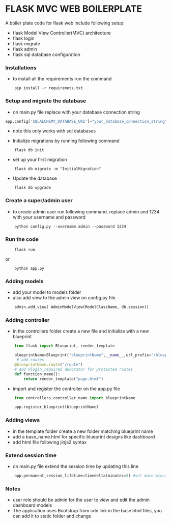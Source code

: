 # FLASK MVC WEB BOILERPLATE
A boiler plate code for flask web include following setup:
- flask Model View Controller(MVC) architecture
- flask login
- flask migrate
- flask admin
- flask sql database configuration

### Installations
- to install all the requirements run the command
```
    pip install -r requiremets.txt
```

### Setup and migrate the database
- on main.py file replace with your database connection string
```python
app.config['SQLALCHEMY_DATABASE_URI']="your_database_connection_string"
```
- note this only works with sql databases

- Initialize migrations by running following command
```
    flask db init
```
- set up your first migration 

```
    flask db migrate -m "InitialMigration"
```
- Update the database
```
    flask db upgrade
```

### Create a super/admin user
- to create admin user run following command. replace admin and 1234 with your username and password
```
    python config.py --username admin --password 1234
```

### Run the code
```
    flask run
```
or 
```
    python app.py
```

### Adding models
- add your model to models folder
- also add view to the admin view on config.py file
```python
    admin.add_view( AdminModelView(ModelClassName, db.session))
```

### Adding controller
- in the controllers folder create a new file and initialize with a new blueprint
```python
    from flask import Blueprint, render_template

    blueprintName=Blueprint("blueprintName",__name__,url_prefix="/blueprintName",template_folder="../templates/blueprintName")
     # add routes
    @blueprintName.route("/route")
    # add @login_required decorator for protected routes
    def function_name():
        return render_template("page.html")
``` 
- import and register the controller on the app.py file
```python
    from controllers.controller_name import blueprintName

    app.register_blueprint(blueprintName)
```

### Adding views
- in the template folder create a new folder matching blueprint name
- add a base_name.html for specific blueprint designs like dashboard 
- add html file following jinja2 syntax

### Extend session time
- on main.py file extend the session time by updating this line
```python
    app.permanent_session_lifetime=timedelta(minutes=5) #set more minutes or change to hours
```

### Notes
- user role should be admin for the user to view and edit the admin dashboard models
- The application uses Bootstrap from cdn link in the base html files, you can add it to static folder and change
